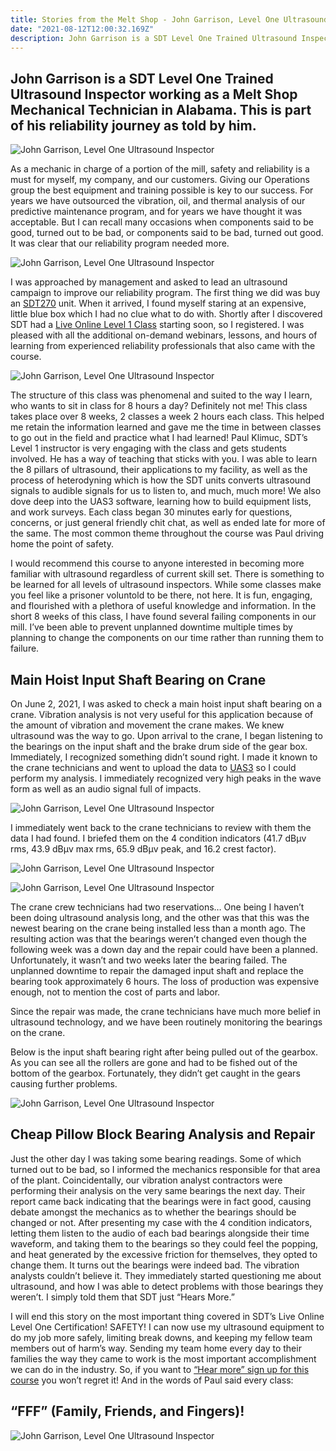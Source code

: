 ```yaml
---
title: Stories from the Melt Shop - John Garrison, Level One Ultrasound Inspector
date: "2021-08-12T12:00:32.169Z"
description: John Garrison is a SDT Level One Trained Ultrasound Inspector working as a Melt Shop Mechanical Technician in Alabama. This is part of his reliability journey as told by him.
---
```



## John Garrison is a SDT Level One Trained Ultrasound Inspector working as a Melt Shop Mechanical Technician in Alabama. This is part of his reliability journey as told by him.

![John Garrison, Level One Ultrasound Inspector](./john-garrison-level-one-ultrasound-inspector.jpg)

As a mechanic in charge of a portion of the mill, safety and reliability is a must for myself, my company, and our customers. Giving our Operations group the best equipment and training possible is key to our success. For years we have outsourced the vibration, oil, and thermal analysis of our predictive maintenance program, and for years we have thought it was acceptable. But I can recall many occasions when components said to be good, turned out to be bad, or components said to be bad, turned out good. It was clear that our reliability program needed more.  

![John Garrison, Level One Ultrasound Inspector](./john-garrison-in-the-field.jpg)

I was approached by management and asked to lead an ultrasound campaign to improve our reliability program. The first thing we did was buy an [SDT270](https://sdtultrasound.com/products/sdt270/)
 unit. When it arrived, I found myself staring at an expensive, little blue box which I had no clue what to do with. Shortly after I discovered SDT had a [Live Online Level 1 Class](https://sdt.training/online-ultrasound-training-level-1-certification/) starting soon, so I registered. I was pleased with all the additional on-demand webinars, lessons, and hours of learning from experienced reliability professionals that also came with the course. 

![John Garrison, Level One Ultrasound Inspector](./john-garrison-in-the-field-2.jpg)

The structure of this class was phenomenal and suited to the way I learn, who wants to sit in class for 8 hours a day? Definitely not me! This class takes place over 8 weeks, 2 classes a week 2 hours each class. This helped me retain the information learned and gave me the time in between classes to go out in the field and practice what I had learned! Paul Klimuc, SDT’s Level 1 instructor is very engaging with the class and gets students involved. He has a way of teaching that sticks with you. I was able to learn the 8 pillars of ultrasound, their applications to my facility, as well as the process of heterodyning which is how the SDT units converts ultrasound signals to audible signals for us to listen to, and much, much more! We also dove deep into the UAS3 software, learning how to build equipment lists, and work surveys. Each class began 30 minutes early for questions, concerns, or just general friendly chit chat, as well as ended late for more of the same. The most common theme throughout the course was Paul driving home the point of safety.

I would recommend this course to anyone interested in becoming more familiar with ultrasound regardless of current skill set. There is something to be learned for all levels of ultrasound inspectors. While some classes make you feel like a prisoner voluntold to be there, not here. It is fun, engaging, and flourished with a plethora of useful knowledge and information. In the short 8 weeks of this class, I have found several failing components in our mill. I’ve been able to prevent unplanned downtime multiple times by planning to change the components on our time rather than running them to failure.

## Main Hoist Input Shaft Bearing on Crane

On June 2, 2021, I was asked to check a main hoist input shaft bearing on a crane. Vibration analysis is not very useful for this application because of the amount of vibration and movement the crane makes. We knew ultrasound was the way to go. Upon arrival to the crane, I began listening to the bearings on the input shaft and the brake drum side of the gear box. Immediately, I recognized something didn’t sound right. I made it known to the crane technicians and went to upload the data to [UAS3](https://sdtultrasound.com/products/software/uas3/) so I could perform my analysis. I immediately recognized very high peaks in the wave form as well as an audio signal full of impacts.

![John Garrison, Level One Ultrasound Inspector](./screen-1.jpg)

I immediately went back to the crane technicians to review with them the data I had found. I briefed them on the 4 condition indicators (41.7 dBµv rms, 43.9 dBµv max rms, 65.9 dBµv peak, and 16.2 crest factor). 

![John Garrison, Level One Ultrasound Inspector](./screen-2.jpg)

![John Garrison, Level One Ultrasound Inspector](./screen-3.jpg)

The crane crew technicians had two reservations… One being I haven’t been doing ultrasound analysis long, and the other was that this was the newest bearing on the crane being installed less than a month ago. The resulting action was that the bearings weren’t changed even though the following week was a down day and the repair could have been a planned. Unfortunately, it wasn’t and two weeks later the bearing failed. The unplanned downtime to repair the damaged input shaft and replace the bearing took approximately 6 hours. The loss of production was expensive enough, not to mention the cost of parts and labor.

Since the repair was made, the crane technicians have much more belief in ultrasound technology, and we have been routinely monitoring the bearings on the crane. 

Below is the input shaft bearing right after being pulled out of the gearbox. As you can see all the rollers are gone and had to be fished out of the bottom of the gearbox. Fortunately, they didn’t get caught in the gears causing further problems. 

![John Garrison, Level One Ultrasound Inspector](./bearing.jpg)

## Cheap Pillow Block Bearing Analysis and Repair

Just the other day I was taking some bearing readings. Some of which turned out to be bad, so I informed the mechanics responsible for that area of the plant. Coincidentally, our vibration analyst contractors were performing their analysis on the very same bearings the next day. Their report came back indicating that the bearings were in fact good, causing debate amongst the mechanics as to whether the bearings should be changed or not. After presenting my case with the 4 condition indicators, letting them listen to the audio of each bad bearings alongside their time waveform, and taking them to the bearings so they could feel the popping, and heat generated by the excessive friction for themselves, they opted to change them. It turns out the bearings were indeed bad. The vibration analysts couldn’t believe it. They immediately started questioning me about ultrasound, and how I was able to detect problems with those bearings they weren’t. I simply told them that SDT just “Hears More.” 

I will end this story on the most important thing covered in SDT’s Live Online Level One Certification! SAFETY! I can now use my ultrasound equipment to do my job more safely, limiting break downs, and keeping my fellow team members out of harm’s way. Sending my team home every day to their families the way they came to work is the most important accomplishment we can do in the industry. So, if you want to [“Hear more” sign up for this course](https://sdt.training/online-ultrasound-training-level-1-certification/) you won’t regret it! And in the words of Paul said every class:

## “FFF” (Family, Friends, and Fingers)! 

![John Garrison, Level One Ultrasound Inspector](./family-friend-fingers.jpg)


